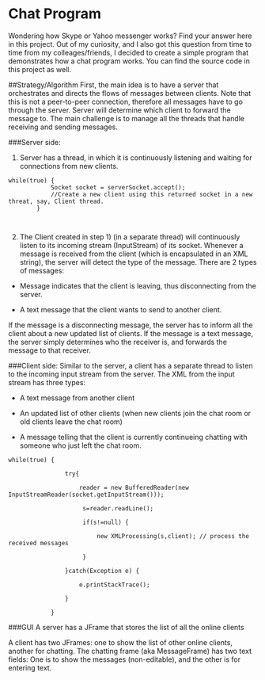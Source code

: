 # Chat Program

Wondering how Skype or Yahoo messenger works?
Find your answer here in this project. Out of my curiosity, and I also got this question from time to time from my colleages/friends, I decided to create a simple program that demonstrates how a chat program works. You can find the source code in this project as well.

##Strategy/Algorithm
First, the main idea is to have a server that orchestrates and directs the flows of messages between clients. Note that this is not a peer-to-peer connection, therefore all messages have to go through the server. Server will determine which client to forward the message to. The main challenge is to manage all the threads that handle receiving and sending messages. 

###Server side:
1) Server has a thread, in which it is continuously listening and waiting for connections from new clients.
``` 
while(true) {
			Socket socket = serverSocket.accept();
			//Create a new client using this returned socket in a new threat, say, Client thread.
		}

	
```
2) The Client created in step 1) (in a separate thread) will continuously listen to its incoming stream (InputStream) of its socket. Whenever a message is received from the client (which is encapsulated in an XML string), the server will detect the type of the message. There are 2 types of messages:

* Message indicates that the client is leaving, thus disconnecting from the server.

* A text message that the client wants to send to another client.

If the message is a disconnecting message, the server has to inform all the client about a new updated list of clients.
If the message is a text message, the server simply determines who the receiver is, and forwards the message to that receiver.

###Client side:
Similar to the server, a client has a separate thread to listen to the incoming input stream from the server. The XML from the input stream has three types:

* A text message from another client

* An updated list of other clients (when new clients join the chat room or old clients leave the chat room)

* A message telling that the client is currently continueing chatting with someone who just left the chat room.

```
while(true) {
			
				try{  
				
					reader = new BufferedReader(new InputStreamReader(socket.getInputStream()));
					
					 s=reader.readLine();
					 
					 if(s!=null) {
					 
						 new XMLProcessing(s,client); // process the received messages	
						 
					 }
					 
				}catch(Exception e) {
				
					e.printStackTrace();
					
				}
				
			}
```

###GUI
A server has a JFrame that stores the list of all the online clients

A client has two JFrames: one to show the list of other online clients, another for chatting. The chatting frame (aka MessageFrame) has two text fields: One is to show the messages (non-editable), and the other is for entering text.



